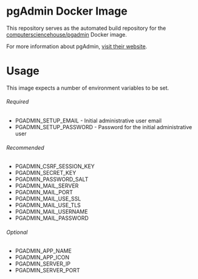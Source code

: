 # pgAdmin Docker Image

This repository serves as the automated build repository for the [computersciencehouse/pgadmin](https://hub.docker.com/r/computersciencehouse/pgadmin) Docker image.

For more information about pgAdmin, [visit their website](https://www.pgadmin.org/).

# Usage

This image expects a number of environment variables to be set.

###### Required
* PGADMIN\_SETUP\_EMAIL - Initial administrative user email
* PGADMIN\_SETUP\_PASSWORD - Password for the initial administrative user

###### Recommended
* PGADMIN\_CSRF\_SESSION\_KEY
* PGADMIN\_SECRET\_KEY
* PGADMIN\_PASSWORD\_SALT
* PGADMIN\_MAIL\_SERVER
* PGADMIN\_MAIL\_PORT
* PGADMIN\_MAIL\_USE\_SSL
* PGADMIN\_MAIL\_USE\_TLS
* PGADMIN\_MAIL\_USERNAME
* PGADMIN\_MAIL\_PASSWORD

###### Optional
* PGADMIN\_APP\_NAME
* PGADMIN\_APP\_ICON
* PGADMIN\_SERVER\_IP
* PGADMIN\_SERVER\_PORT

